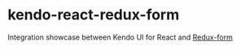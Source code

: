 # kendo-react-redux-form
Integration showcase between Kendo UI for React and [Redux-form](https://redux-form.com/7.3.0/)

